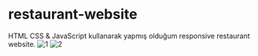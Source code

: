 # restaurant-website
HTML CSS &amp; JavaScript kullanarak yapmış olduğum responsive restaurant website.
![1](https://user-images.githubusercontent.com/76431780/208997981-ab847201-2274-4dc2-a0a8-dc71213eb912.jpg)
![2](https://user-images.githubusercontent.com/76431780/208997984-8ecc6ddb-bcda-4b17-a9d0-6ed1f5625ae4.jpg)
